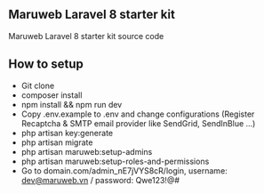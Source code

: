 ## Maruweb Laravel 8 starter kit

Maruweb Laravel 8 starter kit source code

## How to setup

- Git clone
- composer install
- npm install && npm run dev
- Copy .env.example to .env and change configurations (Register Recaptcha & SMTP email provider like SendGrid, SendInBlue ...)
- php artisan key:generate
- php artisan migrate
- php artisan maruweb:setup-admins
- php artisan maruweb:setup-roles-and-permissions
- Go to domain.com/admin_nE7jVYS8cR/login, username: dev@maruweb.vn / password: Qwe123!@#